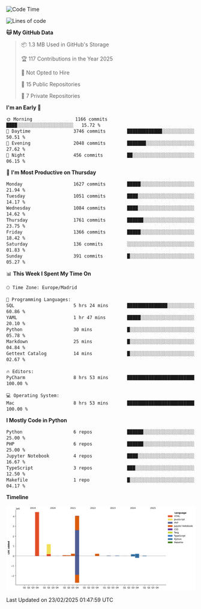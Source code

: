 <!--START_SECTION:waka-->
![Code Time](http://img.shields.io/badge/Code%20Time-665%20hrs%2039%20mins-blue)

![Lines of code](https://img.shields.io/badge/From%20Hello%20World%20I%27ve%20Written-10.7%20million%20lines%20of%20code-blue)

**🐱 My GitHub Data** 

> 📦 1.3 MB Used in GitHub's Storage 
 > 
> 🏆 117 Contributions in the Year 2025
 > 
> 🚫 Not Opted to Hire
 > 
> 📜 15 Public Repositories 
 > 
> 🔑 7 Private Repositories 
 > 
**I'm an Early 🐤** 

```text
🌞 Morning                1166 commits        ████░░░░░░░░░░░░░░░░░░░░░   15.72 % 
🌆 Daytime                3746 commits        █████████████░░░░░░░░░░░░   50.51 % 
🌃 Evening                2048 commits        ███████░░░░░░░░░░░░░░░░░░   27.62 % 
🌙 Night                  456 commits         ██░░░░░░░░░░░░░░░░░░░░░░░   06.15 % 
```
📅 **I'm Most Productive on Thursday** 

```text
Monday                   1627 commits        █████░░░░░░░░░░░░░░░░░░░░   21.94 % 
Tuesday                  1051 commits        ████░░░░░░░░░░░░░░░░░░░░░   14.17 % 
Wednesday                1084 commits        ████░░░░░░░░░░░░░░░░░░░░░   14.62 % 
Thursday                 1761 commits        ██████░░░░░░░░░░░░░░░░░░░   23.75 % 
Friday                   1366 commits        █████░░░░░░░░░░░░░░░░░░░░   18.42 % 
Saturday                 136 commits         ░░░░░░░░░░░░░░░░░░░░░░░░░   01.83 % 
Sunday                   391 commits         █░░░░░░░░░░░░░░░░░░░░░░░░   05.27 % 
```


📊 **This Week I Spent My Time On** 

```text
🕑︎ Time Zone: Europe/Madrid

💬 Programming Languages: 
SQL                      5 hrs 24 mins       ███████████████░░░░░░░░░░   60.86 % 
YAML                     1 hr 47 mins        █████░░░░░░░░░░░░░░░░░░░░   20.10 % 
Python                   30 mins             █░░░░░░░░░░░░░░░░░░░░░░░░   05.78 % 
Markdown                 25 mins             █░░░░░░░░░░░░░░░░░░░░░░░░   04.84 % 
Gettext Catalog          14 mins             █░░░░░░░░░░░░░░░░░░░░░░░░   02.67 % 

🔥 Editors: 
PyCharm                  8 hrs 53 mins       █████████████████████████   100.00 % 

💻 Operating System: 
Mac                      8 hrs 53 mins       █████████████████████████   100.00 % 
```

**I Mostly Code in Python** 

```text
Python                   6 repos             ██████░░░░░░░░░░░░░░░░░░░   25.00 % 
PHP                      6 repos             ██████░░░░░░░░░░░░░░░░░░░   25.00 % 
Jupyter Notebook         4 repos             ████░░░░░░░░░░░░░░░░░░░░░   16.67 % 
TypeScript               3 repos             ███░░░░░░░░░░░░░░░░░░░░░░   12.50 % 
Makefile                 1 repo              █░░░░░░░░░░░░░░░░░░░░░░░░   04.17 % 
```



**Timeline**

![Lines of Code chart](https://raw.githubusercontent.com/danisoronellas/danisoronellas/main/assets/bar_graph.png)


 Last Updated on 23/02/2025 01:47:59 UTC
<!--END_SECTION:waka-->

